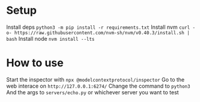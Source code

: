 # Setup
Install deps `python3 -m pip install -r requirements.txt`
Install nvm `curl -o- https://raw.githubusercontent.com/nvm-sh/nvm/v0.40.3/install.sh | bash`
Install node `nvm install --lts`

# How to use
Start the inspector with `npx @modelcontextprotocol/inspector`
Go to the web interace on `http://127.0.0.1:6274/`
Change the command to `python3`
And the args to `servers/echo.py` or whichever server you want to test